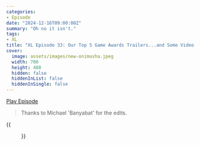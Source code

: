 ```yaml
---
categories:
- Episode
date: "2024-12-16T09:00:00Z"
summary: "Oh no it isn't."
tags:
- XL
title: "XL Episode 33: Our Top 5 Game Awards Trailers...and Some Video Game Panto Nonsense"
cover: 
  image: assets/images/new-onimusha.jpeg
  width: 700
  height: 480
  hidden: false
  hiddenInList: false
  hiddenInSingle: false
---
```


[Play Episode](https://www.patreon.com/posts/xl-episode-33-5-118045704)
> Thanks to Michael 'Banyabat' for the edits.

{{<figure 
    src="/assets/images/pick-and-mix.jpeg" 
    alt="Pick and Mix" >}}